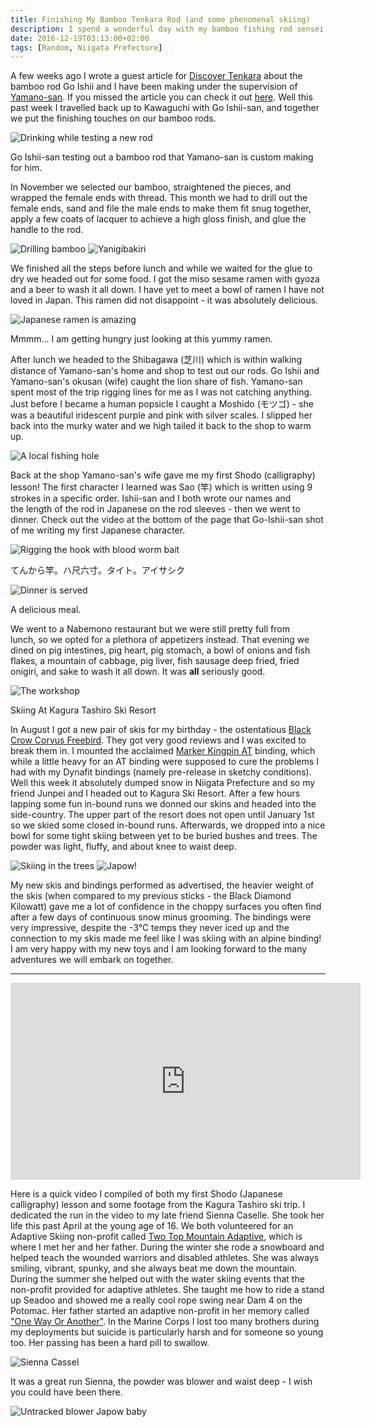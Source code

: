 ```yaml
---
title: Finishing My Bamboo Tenkara Rod (and some phenomenal skiing)
description: I spend a wonderful day with my bamboo fishing rod sensei and then a few days later I head out into the mountains with my new skis...
date: 2016-12-19T03:13:00+02:00
tags: [Random, Niigata Prefecture]
---
```

<div class=“text-lg m-2”>
<p class="mb-2">A few weeks ago I wrote a guest article for <a href="https://www.discovertenkara.co.uk" target="_blank" rel="noopener" class="text-red-500 hover:bg-red-500 hover:text-white">Discover Tenkara</a> about the bamboo rod Go Ishii and I have been making under the supervision of <a href="https://saosyosaku.com" target="_blank" rel="noopener" class="text-red-500 hover:bg-red-500 hover:text-white">Yamano-san</a>. If you missed the article you can check it out <a href="https://www.discovertenkara.co.uk/blog/blog-31.html" target="_blank" rel="noopener" class="text-red-500 hover:bg-red-500 hover:text-white">here</a>. Well this past week I travelled back up to Kawaguchi with Go Ishii-san, and together we put the finishing touches on our bamboo rods.</p>

<div class="w-8/12 mx-auto">
<img class="rounded-lg shadow-lg" src="https://fallfish-tenkara-images.s3-us-west-1.amazonaws.com/FfT+-+Bamboo_Skiing/tenkara-sao-kawaguchi-tokyo-yamano+san.jpg" alt="Drinking while testing a new rod" />
<p class="italic text-center">Go Ishii-san testing out a bamboo rod that Yamano-san is custom making for him.</p>
</div>

<p class="mt-2 mb-2">In November we selected our bamboo, straightened the pieces, and wrapped the female ends with thread. This month we had to drill out the female ends, sand and file the male ends to make them fit snug together, apply a few coats of lacquer to achieve a high gloss finish, and glue the handle to the rod.</p>

<img class="w-8/12 rounded-lg shadow-lg mx-auto" src="https://fallfish-tenkara-images.s3-us-west-1.amazonaws.com/FfT+-+Bamboo_Skiing/tenkara-sao-kawaguchi-tokyo-yamano+san-drilling+bamboo.jpg" alt="Drilling bamboo" />

<img class="w-8/12 rounded-lg shadow-lg mx-auto" src="https://fallfish-tenkara-images.s3-us-west-1.amazonaws.com/FfT+-+Bamboo_Skiing/tenkara-sao-kawaguchi-tokyo-yamano+san-Yanigi+ba+kiri.jpg" alt="Yanigibakiri" />

<p class="mt-2 mb-2">We finished all the steps before lunch and while we waited for the glue to dry we headed out for some food. I got the miso sesame ramen with gyoza and a beer to wash it all down. I have yet to meet a bowl of ramen I have not loved in Japan. This ramen did not disappoint - it was absolutely delicious.</p>

<div class="w-8/12 mx-auto">
<img class="rounded-lg shadow-lg" src="https://fallfish-tenkara-images.s3-us-west-1.amazonaws.com/FfT+-+Bamboo_Skiing/tenkara-sao-kawaguchi-tokyo-yamano+san-lunch.jpg" alt="Japanese ramen is amazing" />
<p class="italic text-center">Mmmm... I am getting hungry just looking at this yummy ramen.</p>
</div>

<p class="mt-2 mb-2">After lunch we headed to the Shibagawa (芝川) which is within walking distance of Yamano-san's home and shop to test out our rods. Go Ishii and Yamano-san's okusan (wife) caught the lion share of fish. Yamano-san spent most of the trip rigging lines for me as I was not catching anything. Just before I became a human popsicle I caught a Moshido (モツゴ) - she was a beautiful iridescent purple and pink with silver scales. I slipped her back into the murky water and we high tailed it back to the shop to warm up.</p>

<img class="w-8/12 rounded-lg shadow-lg mx-auto" src="https://fallfish-tenkara-images.s3-us-west-1.amazonaws.com/FfT+-+Bamboo_Skiing/tenkara-sao-kawaguchi-tokyo-yamano+san-refelection.jpg" alt="A local fishing hole" />

<p class="mt-2 mb-2">Back at the shop Yamano-san's wife gave me my first Shodo (calligraphy) lesson! The first character I learned was Sao (竿) which is written using 9 strokes in a specific order. Ishii-san and I both wrote our names and the length of the rod in Japanese on the rod sleeves - then we went to dinner. Check out the video at the bottom of the page that Go-Ishii-san shot of me writing my first Japanese character.</p>

<img class="w-8/12 rounded-lg shadow-lg mx-auto" src="https://fallfish-tenkara-images.s3-us-west-1.amazonaws.com/FfT+-+Bamboo_Skiing/tenkara-sao-kawaguchi-tokyo-yamano+san-rigging.jpg" alt="Rigging the hook with blood worm bait" />

<p class="text-medium text-red-500">てんから竿。ハ尺六寸。タイト。アイサシク</p>

<div class="w-8/12 mx-auto">
<img class="rounded-lg shadow-lg" src="https://fallfish-tenkara-images.s3-us-west-1.amazonaws.com/FfT+-+Bamboo_Skiing/tenkara-sao-kawaguchi-tokyo-yamano+san-dinner.jpg" alt="Dinner is served" />
<p class="italic text-center">A delicious meal.</p>
</div>

<p class="mt-2 mb-2">We went to a Nabemono restaurant but we were still pretty full from lunch, so we opted for a plethora of appetizers instead. That evening we dined on pig intestines, pig heart, pig stomach, a bowl of onions and fish flakes, a mountain of cabbage, pig liver, fish sausage deep fried, fried onigiri, and sake to wash it all down. It was <strong>all</strong> seriously good.</p>

<img class="w-8/12 rounded-lg shadow-lg mx-auto" src="https://fallfish-tenkara-images.s3-us-west-1.amazonaws.com/FfT+-+Bamboo_Skiing/tenkara-sao-kawaguchi-tokyo-yamano+san-drill.jpg" alt="The workshop" />

<p class="text-xl text-red-500 text-bold text-center">Skiing At Kagura Tashiro Ski Resort</p>
<p class="mt-2 mb-2">In August I got a new pair of skis for my birthday - the ostentatious <a href="https://www.backcountry.com/black-crows-corvus-freebird-ski" target="_blank" rel="noopener" class="text-red-500 hover:bg-red-500 hover:text-white">Black Crow Corvus Freebird</a>. They got very good reviews and I was excited to break them in. I mounted the acclaimed <a href="https://www.backcountry.com/marker-kingpin-10-at-binding?s=a" target="_blank" rel="noopener" class="text-red-500 hover:bg-red-500 hover:text-white">Marker Kingpin AT</a> binding, which while a little heavy for an AT binding were supposed to cure the problems I had with my Dynafit bindings (namely pre-release in sketchy conditions). Well this week it absolutely dumped snow in Niigata Prefecture and so my friend Junpei and I headed out to Kagura Ski Resort. After a few hours lapping some fun in-bound runs we donned our skins and headed into the side-country. The upper part of the resort does not open until January 1st so we skied some closed in-bound runs. Afterwards, we dropped into a nice bowl for some tight skiing between yet to be buried bushes and trees. The powder was light, fluffy, and about knee to waist deep.</p>

<img class="w-8/12 rounded-lg shadow-lg mx-auto" src="https://fallfish-tenkara-images.s3-us-west-1.amazonaws.com/FfT+-+Bamboo_Skiing/kagura-tashiro-naeba-ski+resort-niigata-in+the+trees.jpg" alt="Skiing in the trees" />

<img class="w-8/12 rounded-lg shadow-lg mx-auto" src="https://fallfish-tenkara-images.s3-us-west-1.amazonaws.com/FfT+-+Bamboo_Skiing/kagura-tashiro-naeba-ski+resort-niigata-powder.jpg" alt="Japow!" />

<p class="mt-2 mb-2">My new skis and bindings performed as advertised, the heavier weight of the skis (when compared to my previous sticks - the Black Diamond Kilowatt) gave me a lot of confidence in the choppy surfaces you often find after a few days of continuous snow minus grooming. The bindings were very impressive, despite the -3°C temps they never iced up and the connection to my skis made me feel like I was skiing with an alpine binding! I am very happy with my new toys and I am looking forward to the many adventures we will embark on together.</p>

<hr />

<div style="text-align:center"><iframe src="https://www.youtube.com/embed/OH6y9WZHxcI" width="560" height="315" frameborder="0" allowfullscreen="allowfullscreen"></iframe></div>

<p class="mt-2 mb-2">Here is a quick video I compiled of both my first Shodo (Japanese calligraphy) lesson and some footage from the Kagura Tashiro ski trip. I dedicated the run in the video to my late friend Sienna Caselle. She took her life this past April at the young age of 16. We both volunteered for an Adaptive Skiing non-profit called <a href="https://www.facebook.com/onewayoranotherinc/" target="_blank" rel="noopener" class="text-red-500 hover:bg-red-500 hover:text-white">Two Top Mountain Adaptive</a>, which is where I met her and her father. During the winter she rode a snowboard and helped teach the wounded warriors and disabled athletes. She was always smiling, vibrant, spunky, and she always beat me down the mountain. During the summer she helped out with the water skiing events that the non-profit provided for adaptive athletes. She taught me how to ride a stand up Seadoo and showed me a really cool rope swing near Dam 4 on the Potomac. Her father started an adaptive non-profit in her memory called <a href="https://www.facebook.com/onewayoranotherinc/" target="_blank" rel="noopener" class="text-red-500 hover:bg-red-500 hover:text-white">"One Way Or Another"</a>. In the Marine Corps I lost too many brothers during my deployments but suicide is particularly harsh and for someone so young too. Her passing has been a hard pill to swallow.</p>

<img class="w-8/12 rounded-lg shadow-lg mx-auto" src="https://fallfish-tenkara-images.s3-us-west-1.amazonaws.com/FfT+-+Bamboo_Skiing/Sienna+C.jpg" alt="Sienna Cassel" />

It was a great run Sienna, the powder was blower and waist deep - I wish you could have been there.</p>

<img class="w-8/12 rounded-lg shadow-lg mx-auto" src="https://fallfish-tenkara-images.s3-us-west-1.amazonaws.com/FfT+-+Bamboo_Skiing/kagura-tashiro-naeba-ski+resort-niigata-untracked.jpg" alt="Untracked blower Japow baby" />
</div>
